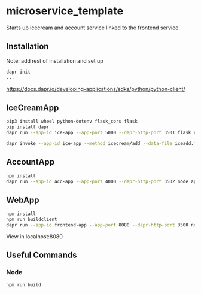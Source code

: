 # microservice_template
Starts up icecream and account service linked to the frontend service.


## Installation
Note: add rest of installation and set up
```bash
dapr init
...
```
https://docs.dapr.io/developing-applications/sdks/python/python-client/

## IceCreamApp
```bash
pip3 install wheel python-dotenv flask_cors flask
pip install dapr
dapr run --app-id ice-app --app-port 5000 --dapr-http-port 3501 flask run --components-path ..\components

dapr invoke --app-id ice-app --method icecream/add --data-file iceadd.json
```

## AccountApp
```bash
npm install
dapr run --app-id acc-app --app-port 4000 --dapr-http-port 3502 node app.js --components-path ..\components
```

## WebApp
```bash
npm install
npm run buildclient
dapr run --app-id frontend-app --app-port 8080 --dapr-http-port 3500 node server.js
```
View in localhost:8080

## Useful Commands
### Node
```bash
npm run build
```
